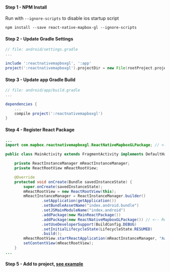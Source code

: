 #### Step 1 - NPM Install

Run with ```--ignore-scripts``` to disable ios startup script

```shell
npm install --save react-native-mapbox-gl --ignore-scripts
```
#### Step 2 - Update Gradle Settings

```gradle
// file: android/settings.gradle
...

include ':reactnativemapboxgl', ':app'
project(':reactnativemapboxgl').projectDir = new File(rootProject.projectDir, '../node_modules/react-native-mapbox-gl/android')
```

#### Step 3 - Update app Gradle Build

```gradle
// file: android/app/build.gradle
...

dependencies {
    ...
    compile project(':reactnativemapboxgl')
}
```

#### Step 4 - Register React Package

```java
...
import com.mapbox.reactnativemapboxgl.ReactNativeMapboxGLPackage; // <-- import

public class MainActivity extends FragmentActivity implements DefaultHardwareBackBtnHandler {

    private ReactInstanceManager mReactInstanceManager;
    private ReactRootView mReactRootView;

    @Override
    protected void onCreate(Bundle savedInstanceState) {
        super.onCreate(savedInstanceState);
        mReactRootView = new ReactRootView(this);
        mReactInstanceManager = ReactInstanceManager.builder()
                .setApplication(getApplication())
                .setBundleAssetName("index.android.bundle")
                .setJSMainModuleName("index.android")
                .addPackage(new MainReactPackage())
                .addPackage(new ReactNativeMapboxGLPackage()) // <-- Register package here
                .setUseDeveloperSupport(BuildConfig.DEBUG)
                .setInitialLifecycleState(LifecycleState.RESUMED)
                .build();
        mReactRootView.startReactApplication(mReactInstanceManager, "AwesomeProject", null);
        setContentView(mReactRootView);
    }
...

```

#### Step 5 - Add to project, [see example](./example.js)
